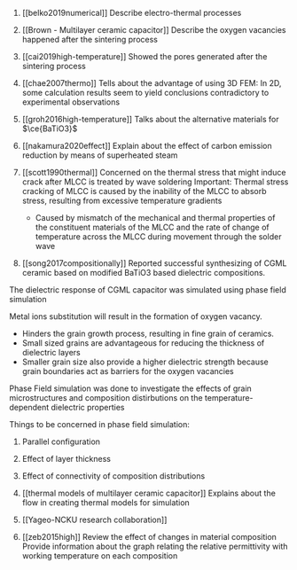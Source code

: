 1. [[belko2019numerical]]
Describe electro-thermal processes
2. [[Brown - Multilayer ceramic capacitor]]
Describe the oxygen vacancies happened after the sintering process
3. [[cai2019high-temperature]]
Showed the pores generated after the sintering process
4. [[chae2007thermo]]
Tells about the advantage of using 3D FEM:
In 2D, some calculation results seem to yield conclusions contradictory to experimental observations
5. [[groh2016high-temperature]]
Talks about the alternative materials for $\ce{BaTiO3}$

6. [[nakamura2020effect]]
Explain about the effect of carbon emission reduction by means of superheated steam
7. [[scott1990thermal]]
Concerned on the thermal stress that might induce crack after MLCC is treated by wave soldering
Important: Thermal stress cracking of MLCC is caused by the inability of the MLCC to absorb stress, resulting from excessive temperature gradients
	- Caused by mismatch of the mechanical and thermal properties of the constituent materials of the MLCC and the rate of change of temperature across the MLCC during movement through the solder wave
8. [[song2017compositionally]]
Reported successful synthesizing of CGML ceramic based on modified BaTiO3 based dielectric compositions.

The dielectric response of CGML capacitor was simulated using phase field simulation

Metal ions substitution will result in the formation of oxygen vacancy.
- Hinders the grain growth process, resulting in fine grain of ceramics.
- Small sized grains are advantageous for reducing the thickness of dielectric layers
- Smaller grain size also provide a higher dielectric strength because grain boundaries act as barriers for the oxygen vacancies

Phase Field simulation was done to investigate the effects of grain microstructures and composition distirbutions on the temperature-dependent dielectric properties

Things to be concerned in phase field simulation:
1. Parallel configuration
2. Effect of layer thickness
3. Effect of connectivity of composition distributions

2. [[thermal models of multilayer ceramic capacitor]]
Explains about the flow in creating thermal models for simulation
3. [[Yageo-NCKU research collaboration]]
4. [[zeb2015high]]
Review the effect of changes in material composition
Provide information about the graph relating the relative permittivity with working temperature on each composition